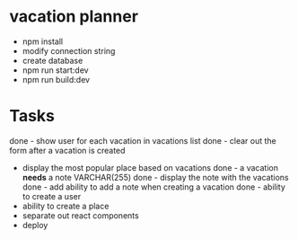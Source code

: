 # vacation planner

- npm install
- modify connection string
- create database
- npm run start:dev
- npm run build:dev

# Tasks
done - show user for each vacation in vacations list
done - clear out the form after a vacation is created
- display the most popular place based on vacations
done - a vacation **needs** a note VARCHAR(255)
done - display the note with the vacations
done - add ability to add a note when creating a vacation
done - ability to create a user
- ability to create a place
- separate out react components
- deploy
